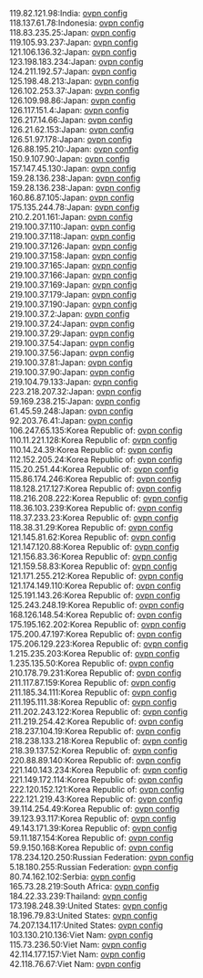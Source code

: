 119.82.121.98:India: [ovpn config](vpn/119_82_121_98.ovpn)  
118.137.61.78:Indonesia: [ovpn config](vpn/118_137_61_78.ovpn)  
118.83.235.25:Japan: [ovpn config](vpn/118_83_235_25.ovpn)  
119.105.93.237:Japan: [ovpn config](vpn/119_105_93_237.ovpn)  
121.106.136.32:Japan: [ovpn config](vpn/121_106_136_32.ovpn)  
123.198.183.234:Japan: [ovpn config](vpn/123_198_183_234.ovpn)  
124.211.192.57:Japan: [ovpn config](vpn/124_211_192_57.ovpn)  
125.198.48.213:Japan: [ovpn config](vpn/125_198_48_213.ovpn)  
126.102.253.37:Japan: [ovpn config](vpn/126_102_253_37.ovpn)  
126.109.98.86:Japan: [ovpn config](vpn/126_109_98_86.ovpn)  
126.117.151.4:Japan: [ovpn config](vpn/126_117_151_4.ovpn)  
126.217.14.66:Japan: [ovpn config](vpn/126_217_14_66.ovpn)  
126.21.62.153:Japan: [ovpn config](vpn/126_21_62_153.ovpn)  
126.51.97.178:Japan: [ovpn config](vpn/126_51_97_178.ovpn)  
126.88.195.210:Japan: [ovpn config](vpn/126_88_195_210.ovpn)  
150.9.107.90:Japan: [ovpn config](vpn/150_9_107_90.ovpn)  
157.147.45.130:Japan: [ovpn config](vpn/157_147_45_130.ovpn)  
159.28.136.238:Japan: [ovpn config](vpn/159_28_136_238.ovpn)  
159.28.136.238:Japan: [ovpn config](vpn/159_28_136_238.ovpn)  
160.86.87.105:Japan: [ovpn config](vpn/160_86_87_105.ovpn)  
175.135.244.78:Japan: [ovpn config](vpn/175_135_244_78.ovpn)  
210.2.201.161:Japan: [ovpn config](vpn/210_2_201_161.ovpn)  
219.100.37.110:Japan: [ovpn config](vpn/219_100_37_110.ovpn)  
219.100.37.118:Japan: [ovpn config](vpn/219_100_37_118.ovpn)  
219.100.37.126:Japan: [ovpn config](vpn/219_100_37_126.ovpn)  
219.100.37.158:Japan: [ovpn config](vpn/219_100_37_158.ovpn)  
219.100.37.165:Japan: [ovpn config](vpn/219_100_37_165.ovpn)  
219.100.37.166:Japan: [ovpn config](vpn/219_100_37_166.ovpn)  
219.100.37.169:Japan: [ovpn config](vpn/219_100_37_169.ovpn)  
219.100.37.179:Japan: [ovpn config](vpn/219_100_37_179.ovpn)  
219.100.37.190:Japan: [ovpn config](vpn/219_100_37_190.ovpn)  
219.100.37.2:Japan: [ovpn config](vpn/219_100_37_2.ovpn)  
219.100.37.24:Japan: [ovpn config](vpn/219_100_37_24.ovpn)  
219.100.37.29:Japan: [ovpn config](vpn/219_100_37_29.ovpn)  
219.100.37.54:Japan: [ovpn config](vpn/219_100_37_54.ovpn)  
219.100.37.56:Japan: [ovpn config](vpn/219_100_37_56.ovpn)  
219.100.37.81:Japan: [ovpn config](vpn/219_100_37_81.ovpn)  
219.100.37.90:Japan: [ovpn config](vpn/219_100_37_90.ovpn)  
219.104.79.133:Japan: [ovpn config](vpn/219_104_79_133.ovpn)  
223.218.207.32:Japan: [ovpn config](vpn/223_218_207_32.ovpn)  
59.169.238.215:Japan: [ovpn config](vpn/59_169_238_215.ovpn)  
61.45.59.248:Japan: [ovpn config](vpn/61_45_59_248.ovpn)  
92.203.76.41:Japan: [ovpn config](vpn/92_203_76_41.ovpn)  
106.247.65.135:Korea Republic of: [ovpn config](vpn/106_247_65_135.ovpn)  
110.11.221.128:Korea Republic of: [ovpn config](vpn/110_11_221_128.ovpn)  
110.14.24.39:Korea Republic of: [ovpn config](vpn/110_14_24_39.ovpn)  
112.152.205.24:Korea Republic of: [ovpn config](vpn/112_152_205_24.ovpn)  
115.20.251.44:Korea Republic of: [ovpn config](vpn/115_20_251_44.ovpn)  
115.86.174.246:Korea Republic of: [ovpn config](vpn/115_86_174_246.ovpn)  
118.128.217.127:Korea Republic of: [ovpn config](vpn/118_128_217_127.ovpn)  
118.216.208.222:Korea Republic of: [ovpn config](vpn/118_216_208_222.ovpn)  
118.36.103.239:Korea Republic of: [ovpn config](vpn/118_36_103_239.ovpn)  
118.37.233.23:Korea Republic of: [ovpn config](vpn/118_37_233_23.ovpn)  
118.38.31.29:Korea Republic of: [ovpn config](vpn/118_38_31_29.ovpn)  
121.145.81.62:Korea Republic of: [ovpn config](vpn/121_145_81_62.ovpn)  
121.147.120.88:Korea Republic of: [ovpn config](vpn/121_147_120_88.ovpn)  
121.156.83.36:Korea Republic of: [ovpn config](vpn/121_156_83_36.ovpn)  
121.159.58.83:Korea Republic of: [ovpn config](vpn/121_159_58_83.ovpn)  
121.171.255.212:Korea Republic of: [ovpn config](vpn/121_171_255_212.ovpn)  
121.174.149.110:Korea Republic of: [ovpn config](vpn/121_174_149_110.ovpn)  
125.191.143.26:Korea Republic of: [ovpn config](vpn/125_191_143_26.ovpn)  
125.243.248.19:Korea Republic of: [ovpn config](vpn/125_243_248_19.ovpn)  
168.126.148.54:Korea Republic of: [ovpn config](vpn/168_126_148_54.ovpn)  
175.195.162.202:Korea Republic of: [ovpn config](vpn/175_195_162_202.ovpn)  
175.200.47.197:Korea Republic of: [ovpn config](vpn/175_200_47_197.ovpn)  
175.206.129.223:Korea Republic of: [ovpn config](vpn/175_206_129_223.ovpn)  
1.215.235.203:Korea Republic of: [ovpn config](vpn/1_215_235_203.ovpn)  
1.235.135.50:Korea Republic of: [ovpn config](vpn/1_235_135_50.ovpn)  
210.178.79.231:Korea Republic of: [ovpn config](vpn/210_178_79_231.ovpn)  
211.117.87.159:Korea Republic of: [ovpn config](vpn/211_117_87_159.ovpn)  
211.185.34.111:Korea Republic of: [ovpn config](vpn/211_185_34_111.ovpn)  
211.195.111.38:Korea Republic of: [ovpn config](vpn/211_195_111_38.ovpn)  
211.202.243.122:Korea Republic of: [ovpn config](vpn/211_202_243_122.ovpn)  
211.219.254.42:Korea Republic of: [ovpn config](vpn/211_219_254_42.ovpn)  
218.237.104.19:Korea Republic of: [ovpn config](vpn/218_237_104_19.ovpn)  
218.238.133.218:Korea Republic of: [ovpn config](vpn/218_238_133_218.ovpn)  
218.39.137.52:Korea Republic of: [ovpn config](vpn/218_39_137_52.ovpn)  
220.88.89.140:Korea Republic of: [ovpn config](vpn/220_88_89_140.ovpn)  
221.140.143.234:Korea Republic of: [ovpn config](vpn/221_140_143_234.ovpn)  
221.149.172.114:Korea Republic of: [ovpn config](vpn/221_149_172_114.ovpn)  
222.120.152.121:Korea Republic of: [ovpn config](vpn/222_120_152_121.ovpn)  
222.121.219.43:Korea Republic of: [ovpn config](vpn/222_121_219_43.ovpn)  
39.114.254.49:Korea Republic of: [ovpn config](vpn/39_114_254_49.ovpn)  
39.123.93.117:Korea Republic of: [ovpn config](vpn/39_123_93_117.ovpn)  
49.143.171.39:Korea Republic of: [ovpn config](vpn/49_143_171_39.ovpn)  
59.11.187.154:Korea Republic of: [ovpn config](vpn/59_11_187_154.ovpn)  
59.9.150.168:Korea Republic of: [ovpn config](vpn/59_9_150_168.ovpn)  
178.234.120.250:Russian Federation: [ovpn config](vpn/178_234_120_250.ovpn)  
5.18.180.255:Russian Federation: [ovpn config](vpn/5_18_180_255.ovpn)  
80.74.162.102:Serbia: [ovpn config](vpn/80_74_162_102.ovpn)  
165.73.28.219:South Africa: [ovpn config](vpn/165_73_28_219.ovpn)  
184.22.33.239:Thailand: [ovpn config](vpn/184_22_33_239.ovpn)  
173.198.248.39:United States: [ovpn config](vpn/173_198_248_39.ovpn)  
18.196.79.83:United States: [ovpn config](vpn/18_196_79_83.ovpn)  
74.207.134.117:United States: [ovpn config](vpn/74_207_134_117.ovpn)  
103.130.210.136:Viet Nam: [ovpn config](vpn/103_130_210_136.ovpn)  
115.73.236.50:Viet Nam: [ovpn config](vpn/115_73_236_50.ovpn)  
42.114.177.157:Viet Nam: [ovpn config](vpn/42_114_177_157.ovpn)  
42.118.76.67:Viet Nam: [ovpn config](vpn/42_118_76_67.ovpn)  

